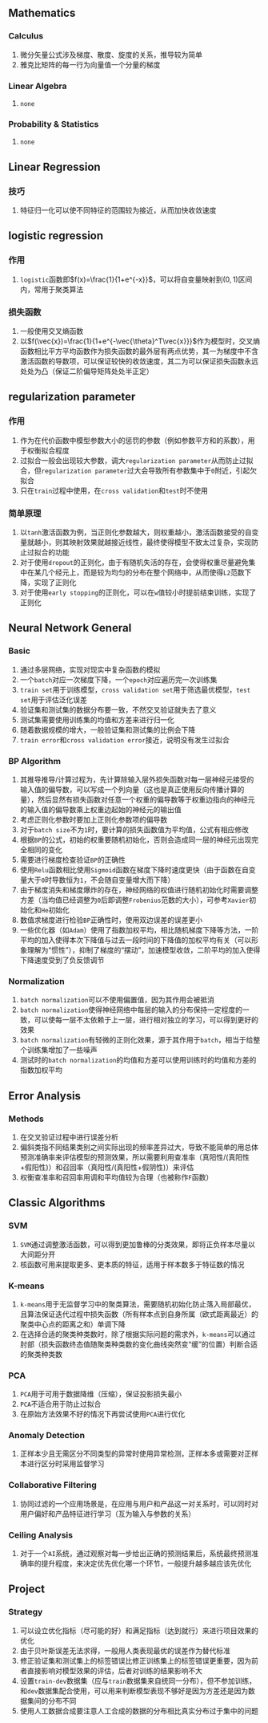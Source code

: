 Mathematics
-----------

### Calculus

1.  微分矢量公式涉及梯度、散度、旋度的关系，推导较为简单
2.  雅克比矩阵的每一行为向量值一个分量的梯度

### Linear Algebra

1.  `none`

### Probability & Statistics

1.  `none`

Linear Regression
-----------------

### 技巧

1.  特征归一化可以使不同特征的范围较为接近，从而加快收敛速度

logistic regression
-------------------

### 作用

1.  `logistic`函数即$f(x)=\frac{1}{1+e^{-x}}$，可以将自变量映射到$(0,1)$区间内，常用于聚类算法

### 损失函数

1.  一般使用交叉熵函数
2.  以$f(\vec{x})=\frac{1}{1+e^{-\vec{\theta}^T\vec{x}}}$作为模型时，交叉熵函数相比平方平均函数作为损失函数的最外层有两点优势，其一为梯度中不含激活函数的导数项，可以保证较快的收敛速度，其二为可以保证损失函数永远处处为凸（保证二阶偏导矩阵处处半正定）

regularization parameter
------------------------

### 作用

1.  作为在代价函数中模型参数大小的惩罚的参数（例如参数平方和的系数），用于权衡拟合程度
2.  过拟合一般会出现较大参数，调大`regularization parameter`从而防止过拟合，但`regularization parameter`过大会导致所有参数集中于`0`附近，引起欠拟合
3.  只在`train`过程中使用，在`cross validation`和`test`时不使用

### 简单原理

1. 以`tanh`激活函数为例，当正则化参数越大，则权重越小，激活函数接受的自变量就越小，则其映射效果就越接近线性，最终使得模型不致太过复杂，实现防止过拟合的功能
2. 对于使用`dropout`的正则化，由于有随机失活的存在，会使得权重尽量避免集中在某几个经元上，而是较为均匀的分布在整个网络中，从而使得`L2`范数下降，实现了正则化
3. 对于使用`early stopping`的正则化，可以在`w`值较小时提前结束训练，实现了正则化

Neural Network General
----------------------

### Basic

1.  通过多层网络，实现对现实中复杂函数的模拟
2.  一个`batch`对应一次梯度下降，一个`epoch`对应遍历完一次训练集
3.  `train set`用于训练模型，`cross validation set`用于筛选最优模型，`test set`用于评估泛化误差
4.  验证集和测试集的数据分布要一致，不然交叉验证就失去了意义
5.  测试集需要使用训练集的均值和方差来进行归一化
6.  随着数据规模的增大，一般验证集和测试集的比例会下降
7.  `train error`和`cross validation error`接近，说明没有发生过拟合  

### BP Algorithm

1.  其推导推导/计算过程为，先计算除输入层外损失函数对每一层神经元接受的输入值的偏导数，可以写成一个列向量（这也是真正使用反向传播计算的量），然后显然有损失函数对任意一个权重的偏导数等于权重边指向的神经元的输入值的偏导数乘上权重边起始的神经元的输出值
2.  考虑正则化参数时要加上正则化参数项的偏导数
3.  对于`batch size`不为`1`时，要计算的损失函数值为平均值，公式有相应修改
4.  根据`BP`的公式，初始的权重要随机初始化，否则会造成同一层的神经元出现完全相同的变化
5.  需要进行梯度检查验证`BP`的正确性
6.  使用`Relu`函数相比使用`Sigmoid`函数在梯度下降时速度更快（由于函数在自变量大于`0`时导数恒为`1`，不会随自变量增大而下降）
7.  由于梯度消失和梯度爆炸的存在，神经网络的权值进行随机初始化时需要调整方差（当均值已经调整为`0`后即调整`Frobenius`范数的大小），可参考`Xavier`初始化和`He`初始化
8.  数值求梯度进行检验`BP`正确性时，使用双边误差的误差更小
9.  一些优化器（如`Adam`）使用了指数加权平均，相比随机梯度下降等方法，一阶平均的加入使得本次下降值与过去一段时间的下降值的加权平均有关（可以形象理解为“惯性”），抑制了梯度的“摆动”，加速模型收敛，二阶平均的加入使得下降速度受到了负反馈调节

### Normalization

1. `batch normalization`可以不使用偏置值，因为其作用会被抵消
2. `batch normalization`使得神经网络中每层的输入的分布保持一定程度的一致，可以使每一层不太依赖于上一层，进行相对独立的学习，可以得到更好的效果
3. `batch normalization`有轻微的正则化效果，源于其作用于`batch`，相当于给整个训练集增加了一些噪声
4. 测试时的`batch normalization`的均值和方差可以使用训练时的均值和方差的指数加权平均

Error Analysis
----------------------

### Methods

1. 在交叉验证过程中进行误差分析
2. 偏斜类指不同结果类别之间实际出现的频率差异过大，导致不能简单的用总体预测准确率来评估模型的预测效果，所以需要利用查准率（真阳性/(真阳性+假阳性)）和召回率（真阳性/(真阳性+假阴性)）来评估
3. 权衡查准率和召回率用调和平均值较为合理（也被称作`F`函数）

Classic Algorithms
----------------------

### SVM

1. `SVM`通过调整激活函数，可以得到更加鲁棒的分类效果，即将正负样本尽量以大间距分开
2. 核函数可用来提取更多、更本质的特征，适用于样本数多于特征数的情况

### K-means

1. `k-means`用于无监督学习中的聚类算法，需要随机初始化防止落入局部最优，且算法保证迭代过程中损失函数（所有样本点到自身所属（欧式距离最近）的聚类中心点的距离之和）单调下降
2. 在选择合适的聚类种类数时，除了根据实际问题的需求外，`k-means`可以通过肘部（损失函数终态值随聚类种类数的变化曲线突然变“缓”的位置）判断合适的聚类种类数

### PCA

1. `PCA`用于可用于数据降维（压缩），保证投影损失最小
2. `PCA`不适合用于防止过拟合
3. 在原始方法效果不好的情况下再尝试使用`PCA`进行优化

### Anomaly Detection

1. 正样本少且无需区分不同类型的异常时使用异常检测，正样本多或需要对正样本进行区分时采用监督学习

### Collaborative Filtering

1. 协同过滤的一个应用场景是，在应用与用户和产品这一对关系时，可以同时对用户偏好和产品特征进行学习（互为输入与参数的关系）

### Ceiling Analysis

1. 对于一个`AI`系统，通过观察对每一步给出正确的预测结果后，系统最终预测准确率的提升程度，来决定优先优化哪一个环节，一般提升越多越应该先优化

Project
----------------------

### Strategy

1. 可以设立优化指标（尽可能的好）和满足指标（达到就行）来进行项目效果的优化
2. 由于贝叶斯误差无法求得，一般用人类表现最优的误差作为替代标准
3. 修正验证集和测试集上的标签错误比修正训练集上的标签错误更重要，因为前者直接影响对模型效果的评估，后者对训练的结果影响不大
4. 设置`train-dev`数据集（应与`train`数据集来自统同一分布），但不参加训练，和`dev`数据集配合使用，可以用来判断模型表现不够好是因为方差还是因为数据集间的分布不同
5. 使用人工数据合成要注意人工合成的数据的分布相比真实分布过于集中的问题